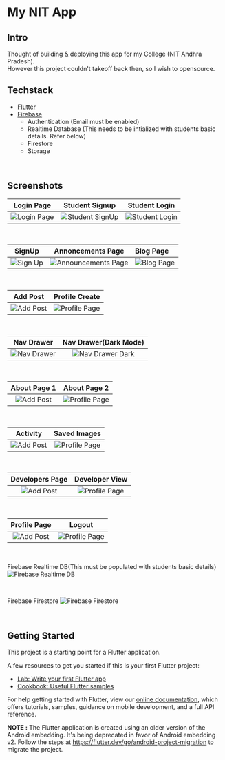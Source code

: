 # My NIT App

## Intro
Thought of building & deploying this app for my College (NIT Andhra Pradesh). <br>
However this project couldn't takeoff back then, so I wish to opensource.

## Techstack
- [Flutter](https://flutter.dev/)
- [Firebase](https://firebase.google.com/docs/flutter/setup)
  - Authentication (Email must be enabled)
  - Realtime Database (This needs to be intialized with students basic details. Refer below)
  - Firestore
  - Storage

<br>

## Screenshots
|                Login Page                 |                  Student Signup                   |                  Student Login                  |
| :---------------------------------------: | :-----------------------------------------------: | :---------------------------------------------: |
| ![Login Page](screenshots/login_page.jpg) | ![Student SignUp](screenshots/student_signup.jpg) | ![Student Login](screenshots/student_login.jpg) |

<br>

|                      SignUp                      |                     Annoncements Page                      | Blog Page                                |
| :----------------------------------------------: | :--------------------------------------------------------: | :--------------------------------------- |
| ![Sign Up](screenshots/student_signup_fill.jpeg) | ![Announcements Page](screenshots/announcements_page.jpeg) | ![Blog Page](screenshots/blog_page.jpeg) |

<br>

|               Add Post                |                 Profile Create                  |
| :-----------------------------------: | :---------------------------------------------: |
| ![Add Post](screenshots/add_post.jpg) | ![Profile Page](screenshots/profile_create.jpg) |

<br>

|                Nav Drawer                 |                Nav Drawer(Dark Mode)                |
| :---------------------------------------: | :-------------------------------------------------: |
| ![Nav Drawer](screenshots/nav_drawer.jpg) | ![Nav Drawer Dark](screenshots/Nav_drawer_dark.jpg) |

<br>

|             About Page 1             |               About Page 2               |
| :----------------------------------: | :--------------------------------------: |
| ![Add Post](screenshots/about_1.jpg) | ![Profile Page](screenshots/about_2.jpg) |


<br>

|                Activity                |                  Saved Images                  |
| :------------------------------------: | :--------------------------------------------: |
| ![Add Post](screenshots/activity.jpeg) | ![Profile Page](screenshots/saved_images.jpeg) |


<br>

|             Developers Page             |                 Developer View                  |
| :-------------------------------------: | :---------------------------------------------: |
| ![Add Post](screenshots/developers.jpg) | ![Profile Page](screenshots/developer_view.jpg) |


<br>

|               Profile Page                |                 Logout                  |
| :---------------------------------------: | :-------------------------------------: |
| ![Add Post](screenshots/profile_page.jpg) | ![Profile Page](screenshots/logout.jpg) |

<br>

Firebase Realtime DB(This must be populated with students basic details)
![Firebase Realtime DB](screenshots/firebase_realtime_db.jpg)

<br>

Firebase Firestore
![Firebase Firestore](screenshots/firebase_firestore.jpg)

<br>

## Getting Started

This project is a starting point for a Flutter application.

A few resources to get you started if this is your first Flutter project:

- [Lab: Write your first Flutter app](https://flutter.io/docs/get-started/codelab)
- [Cookbook: Useful Flutter samples](https://flutter.io/docs/cookbook)

For help getting started with Flutter, view our 
[online documentation](https://flutter.io/docs), which offers tutorials, 
samples, guidance on mobile development, and a full API reference.

**NOTE :**
The Flutter application is created using an older version of the Android
embedding. It's being deprecated in favor of Android embedding v2. Follow the
steps at
https://flutter.dev/go/android-project-migration
to migrate the project.